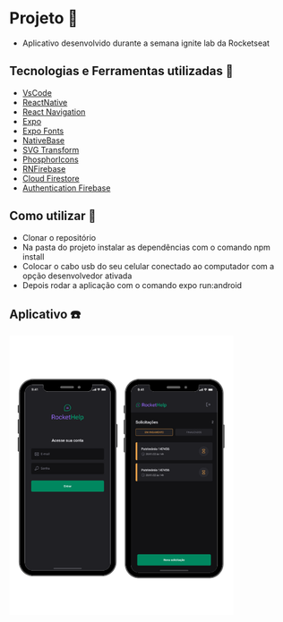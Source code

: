 # Projeto :rocket:

- Aplicativo desenvolvido durante a semana ignite lab da Rocketseat

## Tecnologias e Ferramentas utilizadas :robot:

- [VsCode](https://code.visualstudio.com/)
- [ReactNative](https://reactnative.dev/docs/environment-setup)
- [React Navigation](https://reactnavigation.org/)
- [Expo](https://expo.dev/)
- [Expo Fonts](https://docs.expo.dev/guides/using-custom-fonts/)
- [NativeBase](https://nativebase.io/)
- [SVG Transform](https://github.com/kristerkari/react-native-svg-transformer)
- [PhosphorIcons](https://github.com/duongdev/phosphor-react-native)
- [RNFirebase](https://rnfirebase.io/)
- [Cloud Firestore](https://rnfirebase.io/firestore/usage)
- [Authentication Firebase](https://rnfirebase.io/auth/usage)

## Como utilizar :runner:

- Clonar o repositório
- Na pasta do projeto instalar as dependências com o comando npm install
- Colocar o cabo usb do seu celular conectado ao computador com a opção desenvolvedor ativada
- Depois rodar a aplicação com o comando expo run:android

## Aplicativo :phone:

![Aplicativo](./assets/rockt.png)
